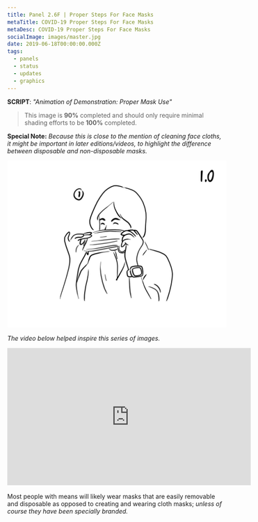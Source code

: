 ```yaml
---
title: Panel 2.6F | Proper Steps For Face Masks
metaTitle: COVID-19 Proper Steps For Face Masks
metaDesc: COVID-19 Proper Steps For Face Masks
socialImage: images/master.jpg
date: 2019-06-18T00:00:00.000Z
tags:
  - panels
  - status
  - updates
  - graphics
---
```

**SCRIPT**: *"Animation of Demonstration: Proper Mask Use"*

> This image is **90%** completed and should only require minimal shading efforts to be **100%** completed. 

**Special Note:** *Because this is close to the mention of cleaning face cloths, it might be important in later editions/videos, to highlight the difference between disposable and non-disposable masks.*

![Proper useage of face masks and how to put them on](images/2.6f_facemaskdemo.gif "Storyboard animation of illustration explaning how to properly wear a mask.")

*The video below helped inspire this series of images.*

<iframe width="560" height="315" src="https://www.youtube.com/embed/JwPWdkbyizw" frameborder="0" allow="accelerometer; autoplay; encrypted-media; gyroscope; picture-in-picture" allowfullscreen></iframe>

Most people with means will likely wear masks that are easily removable and disposable as opposed to creating and wearing cloth masks; *unless of course they have been specially branded.*